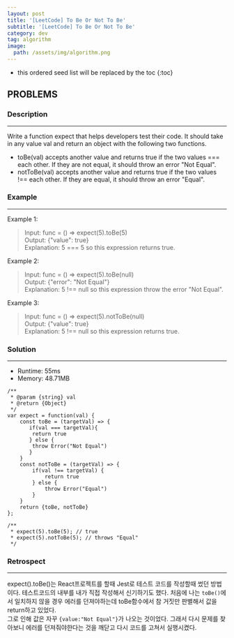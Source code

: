 ```yaml
---
layout: post
title: '[LeetCode] To Be Or Not To Be'
subtitle: '[LeetCode] To Be Or Not To Be'
category: dev
tag: algorithm
image:
  path: /assets/img/algorithm.png
---
```


<!-- prettier-ignore -->
* this ordered seed list will be replaced by the toc
{:toc}

## PROBLEMS

### **Description**

---

Write a function expect that helps developers test their code. It should take in any value val and return an object with the following two functions.

- toBe(val) accepts another value and returns true if the two values === each other. If they are not equal, it should throw an error "Not Equal".
- notToBe(val) accepts another value and returns true if the two values !== each other. If they are equal, it should throw an error "Equal".

### **Example**

---

Example 1:

> Input: func = () => expect(5).toBe(5)  
> Output: {"value": true}  
> Explanation: 5 === 5 so this expression returns true.

Example 2:

> Input: func = () => expect(5).toBe(null)  
> Output: {"error": "Not Equal"}  
> Explanation: 5 !== null so this expression throw the error "Not Equal".

Example 3:

> Input: func = () => expect(5).notToBe(null)  
> Output: {"value": true}  
> Explanation: 5 !== null so this expression returns true.

### Solution

---

- Runtime: 55ms
- Memory: 48.71MB

```
/**
 * @param {string} val
 * @return {Object}
 */
var expect = function(val) {
    const toBe = (targetVal) => {
       if(val === targetVal){
        return true
       } else {
        throw Error("Not Equal")
       }
    }
    const notToBe = (targetVal) => {
        if(val !== targetVal) {
            return true
        } else {
            throw Error("Equal")
        }
    }
    return {toBe, notToBe}
};

/**
 * expect(5).toBe(5); // true
 * expect(5).notToBe(5); // throws "Equal"
 */
```

### Retrospect

---

expect().toBe()는 React프로젝트를 할때 Jest로 테스트 코드를 작성할때 썼던 방법이다. 테스트코드의 내부를 내가 직접 작성해서 신기하기도 했다. 처음에 나는 `toBe()`에서 일치하지 않을 경우 에러를 던져야하는데 toBe함수에서 참 거짓만 판별해서 값을 return하고 있었다.  
그로 인해 값은 자꾸 `{value:"Not Equal"}`가 나오는 것이었다. 그래서 다시 문제를 찾아보니 에러를 던져줘야한다는 것을 깨닫고 다시 코드를 고쳐서 실행시켰다.
